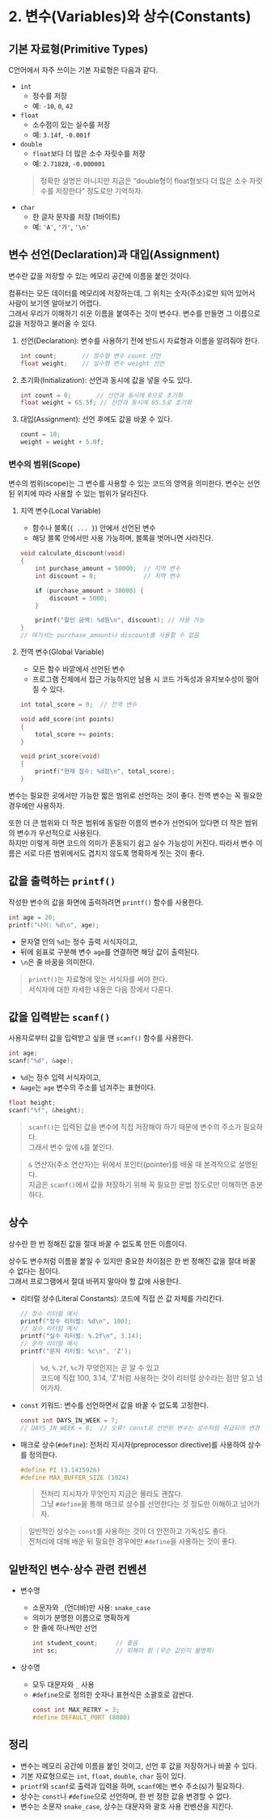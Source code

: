 # 2. 변수(Variables)와 상수(Constants)

## 기본 자료형(Primitive Types)
C언어에서 자주 쓰이는 기본 자료형은 다음과 같다.

- `int`  
    - 정수를 저장  
    - 예: `-10`, `0`, `42`  
- `float`  
    - 소수점이 있는 실수를 저장  
    - 예: `3.14f`, `-0.001f`  
- `double`  
    - `float`보다 더 많은 소수 자릿수를 저장  
    - 예: `2.71828`, `-0.000001`  
    > 정확한 설명은 아니지만 지금은 “double형이 float형보다 더 많은 소수 자릿수를 저장한다” 정도로만 기억하자.
- `char`  
    - 한 글자 문자를 저장 (1바이트)  
    - 예: `'A'`, `'가'`, `'\n'`  

## 변수 선언(Declaration)과 대입(Assignment)

변수란 값을 저장할 수 있는 메모리 공간에 이름을 붙인 것이다.

컴퓨터는 모든 데이터를 메모리에 저장하는데, 그 위치는 숫자(주소)로만 되어 있어서 사람이 보기엔 알아보기 어렵다.  
그래서 우리가 이해하기 쉬운 이름을 붙여주는 것이 변수다. 변수를 만들면 그 이름으로 값을 저장하고 불러올 수 있다.

1. 선언(Declaration): 변수를 사용하기 전에 반드시 자료형과 이름을 알려줘야 한다.  
    ```c
    int count;       // 정수형 변수 count 선언  
    float weight;    // 실수형 변수 weight 선언  
    ```  
2. 초기화(Initialization): 선언과 동시에 값을 넣을 수도 있다.  
    ```c
    int count = 0;       // 선언과 동시에 0으로 초기화  
    float weight = 65.5f; // 선언과 동시에 65.5로 초기화  
    ```  
3. 대입(Assignment): 선언 후에도 값을 바꿀 수 있다.  
    ```c
    count = 10;  
    weight = weight + 5.0f;  
    ```  

### 변수의 범위(Scope)

변수의 범위(scope)는 그 변수를 사용할 수 있는 코드의 영역을 의미한다.
변수는 선언된 위치에 따라 사용할 수 있는 범위가 달라진다.

1. 지역 변수(Local Variable)

   * 함수나 블록(`{ ... }`) 안에서 선언된 변수
   * 해당 블록 안에서만 사용 가능하며, 블록을 벗어나면 사라진다.

   ```c
   void calculate_discount(void) 
   {
       int purchase_amount = 50000;  // 지역 변수
       int discount = 0;             // 지역 변수

       if (purchase_amount > 30000) {
           discount = 5000;
       }

       printf("할인 금액: %d원\n", discount); // 사용 가능
   }
   // 여기서는 purchase_amount나 discount를 사용할 수 없음
   ```

2. 전역 변수(Global Variable)

   * 모든 함수 바깥에서 선언된 변수
   * 프로그램 전체에서 접근 가능하지만 남용 시 코드 가독성과 유지보수성이 떨어질 수 있다.

   ```c
   int total_score = 0;  // 전역 변수

   void add_score(int points) 
   {
       total_score += points;
   }

   void print_score(void) 
   {
       printf("현재 점수: %d점\n", total_score);
   }
   ```

변수는 필요한 곳에서만 가능한 짧은 범위로 선언하는 것이 좋다. 전역 변수는 꼭 필요한 경우에만 사용하자.

또한 더 큰 범위와 더 작은 범위에 동일한 이름의 변수가 선언되어 있다면 더 작은 범위의 변수가 우선적으로 사용된다.  
하지만 이렇게 하면 코드의 의미가 혼동되기 쉽고 실수 가능성이 커진다. 따라서 변수 이름은 서로 다른 범위에서도 겹치지 않도록 명확하게 짓는 것이 좋다.

## 값을 출력하는 `printf()`

작성한 변수의 값을 화면에 출력하려면 `printf()` 함수를 사용한다.

```c
int age = 20;
printf("나이: %d\n", age);
```

- 문자열 안의 `%d`는 정수 출력 서식자이고,
- 뒤에 쉼표로 구분해 변수 `age`를 연결하면 해당 값이 출력된다.
- `\n`은 줄 바꿈을 의미한다.

> `printf()`는 자료형에 맞는 서식자를 써야 한다.  
> 서식자에 대한 자세한 내용은 다음 장에서 다룬다.


## 값을 입력받는 `scanf()`

사용자로부터 값을 입력받고 싶을 땐 `scanf()` 함수를 사용한다.

```c
int age;
scanf("%d", &age);
```

- `%d`는 정수 입력 서식자이고,
- `&age`는 `age` 변수의 주소를 넘겨주는 표현이다.

```c
float height;
scanf("%f", &height);
```

> `scanf()`는 입력된 값을 변수에 직접 저장해야 하기 때문에 변수의 주소가 필요하다.  
> 그래서 변수 앞에 `&`를 붙인다.

> `&` 연산자(주소 연산자)는 뒤에서 포인터(pointer)를 배울 때 본격적으로 설명된다.  
> 지금은 `scanf()`에서 값을 저장하기 위해 꼭 필요한 문법 정도로만 이해하면 충분하다.

## 상수

상수란 한 번 정해진 값을 절대 바꿀 수 없도록 만든 이름이다.

상수도 변수처럼 이름을 붙일 수 있지만 중요한 차이점은 한 번 정해진 값을 절대 바꿀 수 없다는 점이다.  
그래서 프로그램에서 절대 바뀌지 말아야 할 값에 사용한다.

- 리터럴 상수(Literal Constants): 코드에 직접 쓴 값 자체를 가리킨다.  
    ```c
    // 정수 리터럴 예시  
    printf("정수 리터럴: %d\n", 100);  
    // 실수 리터럴 예시  
    printf("실수 리터럴: %.2f\n", 3.14);  
    // 문자 리터럴 예시  
    printf("문자 리터럴: %c\n", 'Z');
    ```  
    > `%d`, `%.2f`, `%c`가 무엇인지는 곧 알 수 있고  
    > 코드에 직접 100, 3.14, 'Z'처럼 사용하는 것이 리터럴 상수라는 점만 알고 넘어가자.

- `const` 키워드: 변수를 선언하면서 값을 바꿀 수 없도록 고정한다.  
    ```c
    const int DAYS_IN_WEEK = 7;  
    // DAYS_IN_WEEK = 8;  // 오류! const로 선언된 변수는 상수처럼 취급되어 변경 불가  
    ```  

- 매크로 상수(`#define`): 전처리 지시자(preprocessor directive)를 사용하여 상수를 정의한다.  
    ```c
    #define PI (3.1415926)
    #define MAX_BUFFER_SIZE (1024)  
    ```  
    > 전처리 지시자가 무엇인지 지금은 몰라도 괜찮다.  
    > 그냥 `#define`을 통해 매크로 상수를 선언한다는 것 정도만 이해하고 넘어가자.

> 일반적인 상수는 `const`를 사용하는 것이 더 안전하고 가독성도 좋다.   
> 전처리에 대해 배운 뒤 필요한 경우에만  `#define`을 사용하는 것이 좋다.


## 일반적인 변수·상수 관련 컨벤션

- 변수명
    - 소문자와 `_`(언더바)만 사용: `snake_case`
    - 의미가 분명한 이름으로 명확하게
    - 한 줄에 하나씩만 선언
        ```c
        int student_count;     // 좋음  
        int sc;                // 피해야 함 (무슨 값인지 불명확)  
        ```

- 상수명
    - 모두 대문자와 `_` 사용
    - `#define`으로 정의한 숫자나 표현식은 소괄호로 감싼다.
        ```c
        const int MAX_RETRY = 3;  
        #define DEFAULT_PORT (8080)
        ```

## 정리

* 변수는 메모리 공간에 이름을 붙인 것이고, 선언 후 값을 저장하거나 바꿀 수 있다.
* 기본 자료형으로는 `int`, `float`, `double`, `char` 등이 있다.
* `printf`와 `scanf`로 출력과 입력을 하며, `scanf`에는 변수 주소(`&`)가 필요하다.
* 상수는 `const`나 `#define`으로 선언하며, 한 번 정한 값을 변경할 수 없다.
* 변수는 소문자 `snake_case`, 상수는 대문자와 괄호 사용 컨벤션을 지킨다.
